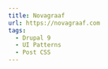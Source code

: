 ```yaml
---
title: Novagraaf
url: https://novagraaf.com
tags:
  - Drupal 9
  - UI Patterns
  - Post CSS
---
```

